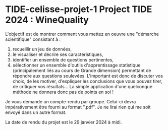 # TIDE-celisse-projet-1 Project TIDE 2024 : WineQuality

L'objectif est de montrer comment vous mettez en oeuvre une "démarche scientifique" consistant à :
1. recueillir un jeu de données,
2. le visualiser et décrire ses caractéristiques,
3. identifier un ensemble de questions pertinentes,
4. sélectionner un ensemble d'outils d'apprentissage statistique (principalement liés au cours de Grande dimension) permettant de répondre aux questions soulevées.
L'important est donc de discuter vos choix, de les motiver, d'expliquer les conclusions que vous pouvez tirer, de critiquer vos résultats...
La simple application d'une quelconque méthode ne donnera donc pas de points en soi !

Je vous demande un compte-rendu par groupe. Celui-ci devra impérativement être fourni au format ".pdf". Je ne lirai rien qui me soit envoyé dans un autre format.

La date de rendu du projet est le 29 janvier 2024 à midi.

